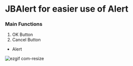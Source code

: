 # JBAlert for easier use of Alert

### Main Functions
1. OK Button
2. Cancel Button
- Alert

![ezgif com-resize](https://user-images.githubusercontent.com/52398126/79315359-c13db200-7f3d-11ea-9a64-d9e856d14ae8.gif)
